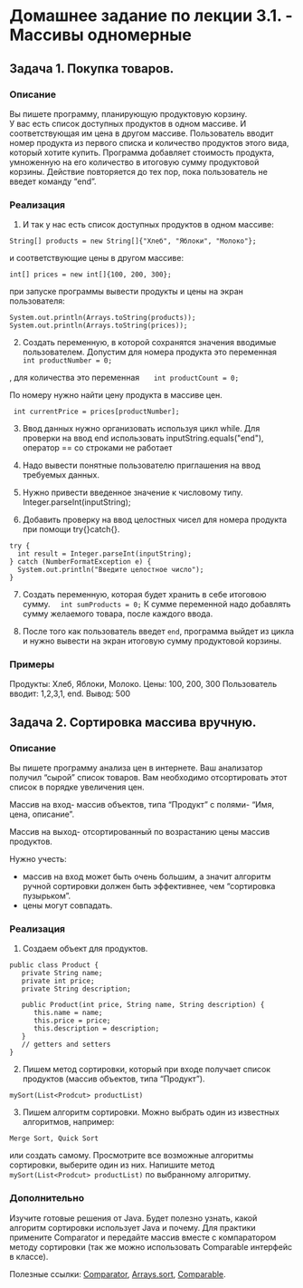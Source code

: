 Домашнее задание по лекции 3.1. - Массивы одномерные
==
## Задача 1. Покупка товаров.
### Описание

Вы пишете программу, планирующую продуктовую корзину.  
У вас есть список доступных продуктов в одном массиве.
И соответствующая им цена в другом массиве.
Пользователь вводит номер продукта из первого списка и количество продуктов этого вида, который хотите купить. 
Программа добавляет стоимость продукта, умноженную на его количество в итоговую сумму продуктовой корзины. 
Действие повторяется до тех пор, пока пользователь не введет команду “end”.

### Реализация
1. И так у нас есть список доступных продуктов в одном массиве:
```  
String[] products = new String[]{"Хлеб", "Яблоки", "Молоко"}; 
```
и соответствующие цены в другом массиве:
```  
int[] prices = new int[]{100, 200, 300};
```
при запуске программы вывести продукты и цены на экран пользователя:
 ```
 System.out.println(Arrays.toString(products));
 System.out.println(Arrays.toString(prices));
```
2. Создать переменную, в которой сохранятся значения вводимые пользователем.
Допустим для номера продукта это переменная
 ```  int productNumber = 0;```

, для количества это переменная
```   int productCount = 0;```

По номеру нужно найти цену продукта в массиве цен. 
 ```
  int currentPrice = prices[productNumber];
 ```
3. Ввод данных нужно организовать используя цикл while. Для проверки на ввод end использовать inputString.equals("end"), оператор == со строками не работает

4. Надо вывести понятные пользователю приглашения на ввод требуемых данных.

5. Нужно привести введенное значение к числовому типу.
  Integer.parseInt(inputString);

6. Добавить проверку на ввод целостных чисел для номера продукта при помощи try{}catch{}. 
 ```
 try {
   int result = Integer.parseInt(inputString);
} catch (NumberFormatException e) {
   System.out.println("Введите целостное число");
}
 ```
7. Создать переменную, которая будет хранить в себе итоговою сумму. 
 ```  int sumProducts = 0;``` 
 К сумме переменной надо добавлять сумму желаемого товара, после каждого ввода. 

8. После того как пользователь введет `end`, программа выйдет из цикла и нужно вывести на экран итоговую сумму продуктовой корзины.

### Примеры
Продукты: Хлеб, Яблоки, Молоко.
Цены:  100, 200, 300
Пользователь вводит: 1,2,3,1, end.
Вывод: 500

## Задача 2. Сортировка массива вручную.
### Описание

Вы пишете программу анализа цен в интернете. Ваш анализатор получил “сырой” список товаров. Вам необходимо отсортировать этот список в порядке увеличения цен.

Массив на вход- массив объектов, типа “Продукт” с полями- “Имя, цена, описание”.

Массив на выход- отсортированный по возрастанию цены массив продуктов.

Нужно учесть: 

* массив на вход может быть очень большим, а значит алгоритм ручной сортировки должен быть эффективнее, чем “сортировка пузырьком”. 
* цены могут совпадать.


### Реализация
1. Создаем объект для продуктов. 
 ```
public class Product {
    private String name;
    private int price;
    private String description;

    public Product(int price, String name, String description) {
       this.name = name;
       this.price = price;
       this.description = description;
    }
    // getters and setters
 }
 ```
2. Пишем метод сортировки, который при входе получает список продуктов (массив объектов, типа “Продукт”).
```
mySort(List<Prodcut> productList)
```
3. Пишем алгоритм сортировки. 
Можно выбрать один из известных алгоритмов, например:

``` Merge Sort, Quick Sort ```

или создать самому.
Просмотрите все возможные алгоритмы сортировки, выберите один из них. 
Напишите метод ```mySort(List<Prodcut> productList)``` по выбранному алгоритму.

### Дополнительно 

Изучите  готовые решения от Java. Будет полезно узнать, какой алгоритм сортировки использует Java и почему.  Для практики примените Comparator и передайте массив вместе с компаратором методу сортировки (так же можно использовать Comparable интерфейс в классе).
  
  Полезные ссылки:
	[Comparator](https://docs.oracle.com/javase/7/docs/api/java/util/Comparator.html),
	[Arrays.sort](https://docs.oracle.com/javase/7/docs/api/java/util/Arrays.html#sort%28T%5B%5D,%20java.util.Comparator%29),
	[Comparable](https://docs.oracle.com/javase/7/docs/api/java/lang/Comparable.html).



